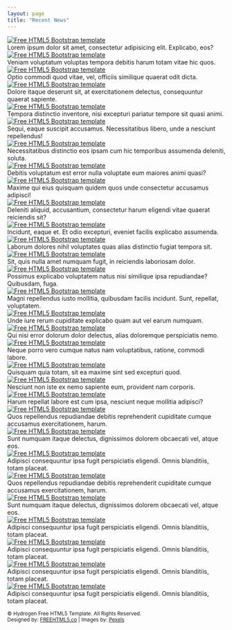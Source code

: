 ```yaml
---
layout: page
title: "Recent News"
---
```


<meta charset="utf-8">
	<meta http-equiv="X-UA-Compatible" content="IE=edge">
	<title>Hydrogen &mdash; A free HTML5 Template by FREEHTML5.CO</title>
	<meta name="viewport" content="width=device-width, initial-scale=1">
	<meta name="description" content="Free HTML5 Template by FREEHTML5.CO" />
	<meta name="keywords" content="free html5, free template, free bootstrap, html5, css3, mobile first, responsive" />
	<meta name="author" content="FREEHTML5.CO" />
  <!-- Facebook and Twitter integration -->
	<meta property="og:title" content=""/>
	<meta property="og:image" content=""/>
	<meta property="og:url" content=""/>
	<meta property="og:site_name" content=""/>
	<meta property="og:description" content=""/>
	<meta name="twitter:title" content="" />
	<meta name="twitter:image" content="" />
	<meta name="twitter:url" content="" />
	<meta name="twitter:card" content="" />
	<!-- Place favicon.ico and apple-touch-icon.png in the root directory -->
	<link rel="shortcut icon" href="favicon.ico">
	<!-- Animate.css -->
	<link rel="stylesheet" href="css/animate.css">
	<!-- Icomoon Icon Fonts-->
	<link rel="stylesheet" href="css/icomoon.css">
	<!-- Magnific Popup -->
	<link rel="stylesheet" href="css/magnific-popup.css">
	<!-- Salvattore -->
	<link rel="stylesheet" href="css/salvattore.css">
	<!-- Theme Style -->
	<link rel="stylesheet" href="css/style.css">
	<!-- Modernizr JS -->
	<script src="js/modernizr-2.6.2.min.js"></script>
	<!-- FOR IE9 below -->
	<!--[if lt IE 9]>
	<script src="js/respond.min.js"></script>
	<![endif]-->


	
<div id="fh5co-main">
		<div class="container">
			<div class="row">
        <div id="fh5co-board" data-columns>
        	<div class="item">
        		<div class="animate-box">
	        		<a href="images/img_1.jpg" class="image-popup fh5co-board-img" title="Lorem ipsum dolor sit amet, consectetur adipisicing elit. Explicabo, eos?"><img src="images/img_1.jpg" alt="Free HTML5 Bootstrap template"></a>
        		</div>
        		<div class="fh5co-desc">Lorem ipsum dolor sit amet, consectetur adipisicing elit. Explicabo, eos?</div>
        	</div>
        	<div class="item">
        		<div class="animate-box">
	        		<a href="images/img_2.jpg" class="image-popup fh5co-board-img"><img src="images/img_2.jpg" alt="Free HTML5 Bootstrap template"></a>
	        		<div class="fh5co-desc">Veniam voluptatum voluptas tempora debitis harum totam vitae hic quos.</div>
        		</div>
        	</div>
        	<div class="item">
        		<div class="animate-box">
	        		<a href="images/img_3.jpg" class="image-popup fh5co-board-img"><img src="images/img_3.jpg" alt="Free HTML5 Bootstrap template"></a>
	        		<div class="fh5co-desc">Optio commodi quod vitae, vel, officiis similique quaerat odit dicta.</div>
        		</div>
        	</div>
        	<div class="item">
        		<div class="animate-box">
	        		<a href="images/img_4.jpg" class="image-popup fh5co-board-img"><img src="images/img_4.jpg" alt="Free HTML5 Bootstrap template"></a>
	        		<div class="fh5co-desc">Dolore itaque deserunt sit, at exercitationem delectus, consequuntur quaerat sapiente.</div>
        		</div>
        	</div>
        	<div class="item">
        		<div class="animate-box">
	        		<a href="images/img_5.jpg" class="image-popup fh5co-board-img"><img src="images/img_5.jpg" alt="Free HTML5 Bootstrap template"></a>
	        		<div class="fh5co-desc">Tempora distinctio inventore, nisi excepturi pariatur tempore sit quasi animi.</div>
        		</div>
        	</div>
        	<div class="item">
        		<div class="animate-box">
	        		<a href="images/img_6.jpg" class="image-popup fh5co-board-img"><img src="images/img_6.jpg" alt="Free HTML5 Bootstrap template"></a>
	        		<div class="fh5co-desc">Sequi, eaque suscipit accusamus. Necessitatibus libero, unde a nesciunt repellendus!</div>
        		</div>
        	</div>
        	<div class="item">
        		<div class="animate-box">
	        		<a href="images/img_7.jpg" class="image-popup fh5co-board-img"><img src="images/img_7.jpg" alt="Free HTML5 Bootstrap template"></a>
	        		<div class="fh5co-desc">Necessitatibus distinctio eos ipsam cum hic temporibus assumenda deleniti, soluta.</div>
        		</div>
        	</div>
        	<div class="item">
        		<div class="animate-box">
	        		<a href="images/img_8.jpg" class="image-popup fh5co-board-img"><img src="images/img_8.jpg" alt="Free HTML5 Bootstrap template"></a>
	        		<div class="fh5co-desc">Debitis voluptatum est error nulla voluptate eum maiores animi quasi?</div>
        		</div>
        	</div>
        	<div class="item">
        		<div class="animate-box">
	        		<a href="images/img_9.jpg" class="image-popup fh5co-board-img"><img src="images/img_9.jpg" alt="Free HTML5 Bootstrap template"></a>
	        		<div class="fh5co-desc">Maxime qui eius quisquam quidem quos unde consectetur accusamus adipisci!</div>
        		</div>
        	</div>
        	<div class="item">
        		<div class="animate-box">
	        		<a href="images/img_21.jpg" class="image-popup fh5co-board-img"><img src="images/img_21.jpg" alt="Free HTML5 Bootstrap template"></a>
	        		<div class="fh5co-desc">Deleniti aliquid, accusantium, consectetur harum eligendi vitae quaerat reiciendis sit?</div>
        		</div>
        	</div>
        	<div class="item">
        		<div class="animate-box">
	        		<a href="images/img_10.jpg" class="image-popup fh5co-board-img"><img src="images/img_10.jpg" alt="Free HTML5 Bootstrap template"></a>
	        		<div class="fh5co-desc">Incidunt, eaque et. Et odio excepturi, eveniet facilis explicabo assumenda.</div>
        		</div>
        	</div>
        	<div class="item">
        		<div class="animate-box">
	        		<a href="images/img_11.jpg" class="image-popup fh5co-board-img"><img src="images/img_11.jpg" alt="Free HTML5 Bootstrap template"></a>
	        		<div class="fh5co-desc">Laborum dolores nihil voluptates quas alias distinctio fugiat tempora sit.</div>
        		</div>
        	</div>
        	<div class="item">
        		<div class="animate-box">
	        		<a href="images/img_12.jpg" class="image-popup fh5co-board-img"><img src="images/img_12.jpg" alt="Free HTML5 Bootstrap template"></a>
	        		<div class="fh5co-desc">Sit, quis nulla amet numquam fugit, in reiciendis laboriosam dolor.</div>
        		</div>
        	</div>
        	<div class="item">
        		<div class="animate-box">
	        		<a href="images/img_13.jpg" class="image-popup fh5co-board-img"><img src="images/img_13.jpg" alt="Free HTML5 Bootstrap template"></a>
	        		<div class="fh5co-desc">Possimus explicabo voluptatem natus nisi similique ipsa repudiandae? Quibusdam, fuga.</div>
        		</div>
        	</div>
        	<div class="item">
        		<div class="animate-box">
	        		<a href="images/img_14.jpg" class="image-popup fh5co-board-img"><img src="images/img_14.jpg" alt="Free HTML5 Bootstrap template"></a>
	        		<div class="fh5co-desc">Magni repellendus iusto mollitia, quibusdam facilis incidunt. Sunt, repellat, voluptatem.</div>
        		</div>
        	</div>
        	<div class="item">
        		<div class="animate-box">
	        		<a href="images/img_15.jpg" class="image-popup fh5co-board-img"><img src="images/img_15.jpg" alt="Free HTML5 Bootstrap template"></a>
	        		<div class="fh5co-desc">Unde iure rerum cupiditate explicabo quam aut vel earum numquam.</div>
        		</div>
        	</div>
        	<div class="item">
        		<div class="animate-box">
	        		<a href="images/img_16.jpg" class="image-popup fh5co-board-img"><img src="images/img_16.jpg" alt="Free HTML5 Bootstrap template"></a>
	        		<div class="fh5co-desc">Qui nisi error dolorum dolor delectus, alias doloremque perspiciatis nemo.</div>
        		</div>
        	</div>
        	<div class="item">
        		<div class="animate-box">
	        		<a href="images/img_18.jpg" class="image-popup fh5co-board-img"><img src="images/img_18.jpg" alt="Free HTML5 Bootstrap template"></a>
	        		<div class="fh5co-desc">Neque porro vero cumque natus nam voluptatibus, ratione, commodi labore.</div>
        		</div>
        	</div>
        	<div class="item">
        		<div class="animate-box">
	        		<a href="images/img_17.jpg" class="image-popup fh5co-board-img"><img src="images/img_17.jpg" alt="Free HTML5 Bootstrap template"></a>
	        		<div class="fh5co-desc">Quisquam quia totam, sit ea maxime sint sed excepturi quod.</div>
        		</div>
        	</div>
        	<div class="item">
        		<div class="animate-box">
	        		<a href="images/img_19.jpg" class="image-popup fh5co-board-img"><img src="images/img_19.jpg" alt="Free HTML5 Bootstrap template"></a>
	        		<div class="fh5co-desc">Nesciunt non iste ex nemo sapiente eum, provident nam corporis.</div>
        		</div>
        	</div>
        	<div class="item">
        		<div class="animate-box">
	        		<a href="images/img_20.jpg" class="image-popup fh5co-board-img"><img src="images/img_20.jpg" alt="Free HTML5 Bootstrap template"></a>
	        		<div class="fh5co-desc">Harum repellat labore est cum ipsa, nesciunt neque mollitia adipisci?</div>
        		</div>
        	</div>
        	<div class="item">
        		<div class="animate-box">
	        		<a href="images/img_22.jpg" class="image-popup fh5co-board-img"><img src="images/img_22.jpg" alt="Free HTML5 Bootstrap template"></a>
	        		<div class="fh5co-desc">Quos repellendus repudiandae debitis reprehenderit cupiditate cumque accusamus exercitationem, harum.</div>
        		</div>
        	</div>
        	<div class="item">
        		<div class="animate-box">
	        		<a href="images/img_23.jpg" class="image-popup fh5co-board-img"><img src="images/img_23.jpg" alt="Free HTML5 Bootstrap template"></a>
	        		<div class="fh5co-desc">Sunt numquam itaque delectus, dignissimos dolorem obcaecati vel, atque eos.</div>
        		</div>
        	</div>
        	<div class="item">
        		<div class="animate-box">
	        		<a href="images/img_24.jpg" class="image-popup fh5co-board-img"><img src="images/img_24.jpg" alt="Free HTML5 Bootstrap template"></a>
	        		<div class="fh5co-desc">Adipisci consequuntur ipsa fugit perspiciatis eligendi. Omnis blanditiis, totam placeat.</div>
        		</div>
        	</div>
        	<div class="item">
        		<div class="animate-box">
	        		<a href="images/img_25.jpg" class="image-popup fh5co-board-img"><img src="images/img_25.jpg" alt="Free HTML5 Bootstrap template"></a>
	        		<div class="fh5co-desc">Quos repellendus repudiandae debitis reprehenderit cupiditate cumque accusamus exercitationem, harum.</div>
        		</div>
        	</div>
        	<div class="item">
        		<div class="animate-box">
	        		<a href="images/img_26.jpg" class="image-popup fh5co-board-img"><img src="images/img_26.jpg" alt="Free HTML5 Bootstrap template"></a>
	        		<div class="fh5co-desc">Sunt numquam itaque delectus, dignissimos dolorem obcaecati vel, atque eos.</div>
        		</div>
        	</div>
        	<div class="item">
        		<div class="animate-box">
	        		<a href="images/img_27.jpg" class="image-popup fh5co-board-img"><img src="images/img_27.jpg" alt="Free HTML5 Bootstrap template"></a>
	        		<div class="fh5co-desc">Adipisci consequuntur ipsa fugit perspiciatis eligendi. Omnis blanditiis, totam placeat.</div>
        		</div>
        	</div>
        	<div class="item">
        		<div class="animate-box">
	        		<a href="images/img_28.jpg" class="image-popup fh5co-board-img"><img src="images/img_28.jpg" alt="Free HTML5 Bootstrap template"></a>
	        		<div class="fh5co-desc">Adipisci consequuntur ipsa fugit perspiciatis eligendi. Omnis blanditiis, totam placeat.</div>
        		</div>
        	</div>
        	<div class="item">
        		<div class="animate-box">
	        		<a href="images/img_29.jpg" class="image-popup fh5co-board-img"><img src="images/img_29.jpg" alt="Free HTML5 Bootstrap template"></a>
	        		<div class="fh5co-desc">Adipisci consequuntur ipsa fugit perspiciatis eligendi. Omnis blanditiis, totam placeat.</div>
        		</div>
        	</div>
        	<div class="item">
        		<div class="animate-box">
	        		<a href="images/img_30.jpg" class="image-popup fh5co-board-img"><img src="images/img_30.jpg" alt="Free HTML5 Bootstrap template"></a>
	        		<div class="fh5co-desc">Adipisci consequuntur ipsa fugit perspiciatis eligendi. Omnis blanditiis, totam placeat.</div>
        		</div>
        	</div>
        </div>
        </div>
       </div>
	</div>
	<footer id="fh5co-footer">
		<div class="container">
			<div class="row row-padded">
				<div class="col-md-12 text-center">
					<p class="fh5co-social-icons">
						<a href="#"><i class="icon-twitter"></i></a>
						<a href="#"><i class="icon-facebook"></i></a>
						<a href="#"><i class="icon-instagram"></i></a>
						<a href="#"><i class="icon-dribbble"></i></a>
						<a href="#"><i class="icon-youtube"></i></a>
					</p>
					<p><small>&copy; Hydrogen Free HTML5 Template. All Rights Reserved. <br>Designed by: <a href="http://freehtml5.co/" target="_blank">FREEHTML5.co</a> | Images by: <a href="http://pexels.com" target="_blank">Pexels</a> </small></p>
				</div>
			</div>
		</div>
	</footer>
	<!-- jQuery -->
	<script src="js/jquery.min.js"></script>
	<!-- jQuery Easing -->
	<script src="js/jquery.easing.1.3.js"></script>
	<!-- Bootstrap -->
	<script src="js/bootstrap.min.js"></script>
	<!-- Waypoints -->
	<script src="js/jquery.waypoints.min.js"></script>
	<!-- Magnific Popup -->
	<script src="js/jquery.magnific-popup.min.js"></script>
	<!-- Salvattore -->
	<script src="js/salvattore.min.js"></script>
	<!-- Main JS -->
	<script src="js/main.js"></script>


